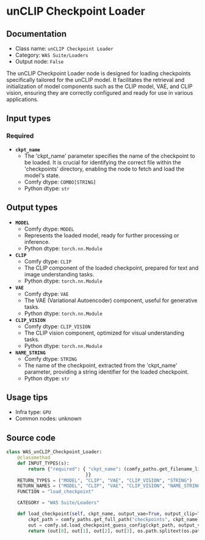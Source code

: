 # unCLIP Checkpoint Loader
## Documentation
- Class name: `unCLIP Checkpoint Loader`
- Category: `WAS Suite/Loaders`
- Output node: `False`

The unCLIP Checkpoint Loader node is designed for loading checkpoints specifically tailored for the unCLIP model. It facilitates the retrieval and initialization of model components such as the CLIP model, VAE, and CLIP vision, ensuring they are correctly configured and ready for use in various applications.
## Input types
### Required
- **`ckpt_name`**
    - The 'ckpt_name' parameter specifies the name of the checkpoint to be loaded. It is crucial for identifying the correct file within the 'checkpoints' directory, enabling the node to fetch and load the model's state.
    - Comfy dtype: `COMBO[STRING]`
    - Python dtype: `str`
## Output types
- **`MODEL`**
    - Comfy dtype: `MODEL`
    - Represents the loaded model, ready for further processing or inference.
    - Python dtype: `torch.nn.Module`
- **`CLIP`**
    - Comfy dtype: `CLIP`
    - The CLIP component of the loaded checkpoint, prepared for text and image understanding tasks.
    - Python dtype: `torch.nn.Module`
- **`VAE`**
    - Comfy dtype: `VAE`
    - The VAE (Variational Autoencoder) component, useful for generative tasks.
    - Python dtype: `torch.nn.Module`
- **`CLIP_VISION`**
    - Comfy dtype: `CLIP_VISION`
    - The CLIP vision component, optimized for visual understanding tasks.
    - Python dtype: `torch.nn.Module`
- **`NAME_STRING`**
    - Comfy dtype: `STRING`
    - The name of the checkpoint, extracted from the 'ckpt_name' parameter, providing a string identifier for the loaded checkpoint.
    - Python dtype: `str`
## Usage tips
- Infra type: `GPU`
- Common nodes: unknown


## Source code
```python
class WAS_unCLIP_Checkpoint_Loader:
    @classmethod
    def INPUT_TYPES(s):
        return {"required": { "ckpt_name": (comfy_paths.get_filename_list("checkpoints"), ),
                             }}
    RETURN_TYPES = ("MODEL", "CLIP", "VAE", "CLIP_VISION", "STRING")
    RETURN_NAMES = ("MODEL", "CLIP", "VAE", "CLIP_VISION", "NAME_STRING")
    FUNCTION = "load_checkpoint"

    CATEGORY = "WAS Suite/Loaders"

    def load_checkpoint(self, ckpt_name, output_vae=True, output_clip=True):
        ckpt_path = comfy_paths.get_full_path("checkpoints", ckpt_name)
        out = comfy.sd.load_checkpoint_guess_config(ckpt_path, output_vae=True, output_clip=True, output_clipvision=True, embedding_directory=comfy_paths.get_folder_paths("embeddings"))
        return (out[0], out[1], out[2], out[3], os.path.splitext(os.path.basename(ckpt_name))[0])

```
